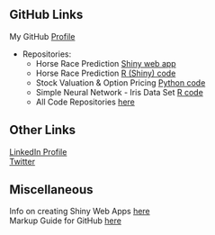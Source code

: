 ## GitHub Links
My GitHub [Profile](https://github.com/ismccarthy)

- Repositories:
  - Horse Race Prediction [Shiny web app](https://ianmccarthy.shinyapps.io/HorseRace/)
  - Horse Race Prediction [R (Shiny) code](https://github.com/ismccarthy/HorseRace_App)
  - Stock Valuation & Option Pricing [Python code](https://github.com/ismccarthy/StockValuation)
  - Simple Neural Network - Iris Data Set [R code](https://github.com/ismccarthy/IrisNeuralNetwork)
  - All Code Repositories [here](https://github.com/ismccarthy)
  
## Other Links
[LinkedIn Profile](https://www.linkedin.com/in/ismccarthy/)
<br>
[Twitter](https://twitter.com/iansmccarthy)

## Miscellaneous
Info on creating Shiny Web Apps [here](https://shiny.rstudio.com/)
<br>
Markup Guide for GitHub [here](https://guides.github.com/features/mastering-markdown/)
